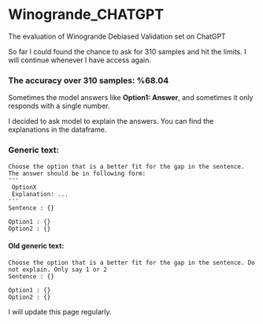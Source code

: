 # Winogrande_CHATGPT
The evaluation of Winogrande Debiased Validation set on ChatGPT


So far I could found the chance to ask for 310 samples and hit the limits. I will continue whenever I have access again.
### The accuracy over 310 samples: %68.04


Sometimes the model answers like **Option1: Answer**, and sometimes it only responds with a single number.

I decided to ask model to explain the answers. You can find the explanations in the dataframe.

### Generic text:
```
Choose the option that is a better fit for the gap in the sentence. The answer should be in following form:
'''
 OptionX
 Explanation: ...
'''
Sentence : {}
    
Option1 : {}
Option2 : {}
```

#### Old generic text:
```
Choose the option that is a better fit for the gap in the sentence. Do not explain. Only say 1 or 2
Sentence : {}
    
Option1 : {}
Option2 : {}
```
I will update this page regularly.
